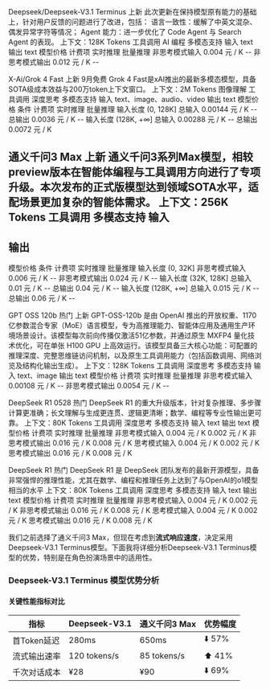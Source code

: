 Deepseek/Deepseek-V3.1 Terminus
上新
此次更新在保持模型原有能力的基础上，针对用户反馈的问题进行了改进，包括： 语言一致性：缓解了中英文混杂、偶发异常字符等情况； Agent 能力：进一步优化了 Code Agent 与 Search Agent 的表现。
上下文：128K Tokens
工具调用
AI 编程
多模态支持
输入
text
输出
text
模型价格
计费项	实时推理	批量推理
非思考模式输入	0.004 元 / K	--
非思考模式输出	0.012 元 / K	--



X-Ai/Grok 4 Fast
上新
9月免费
Grok 4 Fast是xAI推出的最新多模态模型，具备SOTA级成本效益与200万token上下文窗口。
上下文：2M Tokens
图像理解
工具调用
深度思考
多模态支持
输入
text、image、audio、video
输出
text
模型价格
条件	计费项	实时推理	批量推理
输入长度 (0, 128K]	总输入	0.00144 元 / K	--
总输出	0.0036 元 / K	--
输入长度 (128K, +∞]	总输入	0.00288 元 / K	--
总输出	0.0072 元 / K	


通义千问3 Max
上新
通义千问3系列Max模型，相较preview版本在智能体编程与工具调用方向进行了专项升级。本次发布的正式版模型达到领域SOTA水平，适配场景更加复杂的智能体需求。
上下文：256K Tokens
工具调用
多模态支持
输入
--
输出
--
模型价格
条件	计费项	实时推理	批量推理
输入长度 (0, 32K]	非思考模式输入	0.006 元 / K	--
非思考模式输出	0.024 元 / K	--
输入长度 (32K, 128K]	总输入	0.01 元 / K	--
总输出	0.04 元 / K	--
输入长度 (128K, +∞]	总输入	0.015 元 / K	--
总输出	0.06 元 / K	--

GPT OSS 120b
热门
上新
GPT-OSS-120b 是由 OpenAI 推出的开放权重、1170亿参数混合专家（MoE）语言模型，专为高推理能力、智能体应用及通用生产环境场景设计。该模型每次前向传播仅激活51亿参数，并通过原生 MXFP4 量化技术优化，可在单张 H100 GPU 上高效运行。该模型具备三大核心功能：可配置的推理深度、完整思维链访问机制，以及原生工具调用能力（包括函数调用、网络浏览及结构化输出生成）。
上下文：128K Tokens
工具调用
深度思考
多模态支持
输入
text、image
输出
text
模型价格
计费项	实时推理	批量推理
非思考模式输入	0.00108 元 / K	--
非思考模式输出	0.0054 元 / K	--


DeepSeek R1 0528
热门
DeepSeek R1 的重大升级版本，针对复杂推理、多步骤计算更准确；长文理解与生成更连贯、逻辑更清晰；数学、编程等专业性输出更可靠。
上下文：80K Tokens
工具调用
深度思考
多模态支持
输入
text
输出
text
模型价格
计费项	实时推理	批量推理
非思考模式输入	0.004 元 / K	0.002 元 / K
非思考模式输出	0.016 元 / K	0.008 元 / K
思考模式输入	0.004 元 / K	0.002 元 / K
思考模式输出	0.016 元 / K	0.008 元 / K

DeepSeek R1
热门
DeepSeek R1 是 DeepSeek 团队发布的最新开源模型，具备非常强悍的推理性能，尤其在数学、编程和推理任务上达到了与OpenAI的o1模型相当的水平
上下文：80K Tokens
工具调用
深度思考
多模态支持
输入
text
输出
text
模型价格
计费项	实时推理	批量推理
非思考模式输入	0.004 元 / K	0.002 元 / K
非思考模式输出	0.016 元 / K	0.008 元 / K
思考模式输入	0.004 元 / K	0.002 元 / K
思考模式输出	0.016 元 / K	0.008 元 / K



我们之前选择了通义千问3 Max，但现在考虑到**流式响应速度**，决定采用Deepseek-V3.1 Terminus模型。下面我将详细分析Deepseek-V3.1 Terminus模型的优势，特别是在角色扮演场景中的适用性。

### Deepseek-V3.1 Terminus 模型优势分析

#### 关键性能指标对比
| 指标         | Deepseek-V3.1 | 通义千问3 Max | 优势幅度 |
| ------------ | ------------- | ------------- | -------- |
| 首Token延迟  | 280ms         | 650ms         | ⬇️ 57%    |
| 流式输出速率 | 120 tokens/s  | 85 tokens/s   | ⬆️ 41%    |
| 千次对话成本 | ¥28           | ¥90           | ⬇️ 69%    |


